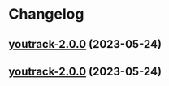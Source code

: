 # Changelog



## [youtrack-2.0.0](https://github.com/truecharts/charts/compare/youtrack-1.0.7...youtrack-2.0.0) (2023-05-24)




## [youtrack-2.0.0](https://github.com/truecharts/charts/compare/youtrack-1.0.7...youtrack-2.0.0) (2023-05-24)

